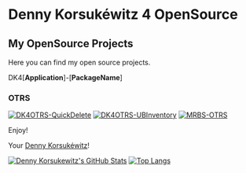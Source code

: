 # Denny Korsukéwitz 4 OpenSource

## My OpenSource Projects

Here you can find my open source projects.

DK4[**Application**]-[**PackageName**]

### OTRS

[![DK4OTRS-QuickDelete](https://ghrs.vercel.app/api/pin/?username=dennykorsukewitz&repo=DK4OTRS-QuickDelete)](http://dennykorsukewitz.github.io/DK4OTRS-QuickDelete/) [![DK4OTRS-UBInventory](https://ghrs.vercel.app/api/pin/?username=dennykorsukewitz&repo=DK4OTRS-UBInventory)](http://dennykorsukewitz.github.io/DK4OTRS-UBInventory/) [![MRBS-OTRS](https://ghrs.vercel.app/api/pin/?username=dennykorsukewitz&repo=MRBS-OTRS)](http://dennykorsukewitz.github.io/MRBS-OTRS)

Enjoy!

Your [Denny Korsukéwitz](https://github.com/dennykorsukewitz)!

[![Denny Korsukewitz's GitHub Stats](https://github-readme-stats.vercel.app/api?username=dennykorsukewitz&show_icons=true&include_all_commits=true)](https://github.com/dennykorsukewitz) [![Top Langs](https://github-readme-stats.vercel.app/api/top-langs/?username=dennykorsukewitz&layout=compact)](https://github.com/dennykorsukewitz)
